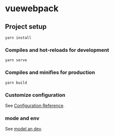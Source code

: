 # vuewebpack

## Project setup
```
yarn install
```

### Compiles and hot-reloads for development
```
yarn serve
```

### Compiles and minifies for production
```
yarn build
```

### Customize configuration
See [Configuration Reference](https://cli.vuejs.org/config/).

### mode and env
See [model an dev](https://cli.vuejs.org/zh/guide/mode-and-env.html).